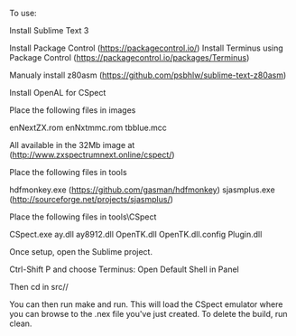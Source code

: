 To use:

Install Sublime Text 3

Install Package Control (https://packagecontrol.io/)
Install Terminus using Package Control (https://packagecontrol.io/packages/Terminus)

Manualy install z80asm (https://github.com/psbhlw/sublime-text-z80asm)

Install OpenAL for CSpect

Place the following files in images

enNextZX.rom
enNxtmmc.rom
tbblue.mcc

All available in the 32Mb image at (http://www.zxspectrumnext.online/cspect/)

Place the following files in tools

hdfmonkey.exe (https://github.com/gasman/hdfmonkey)
sjasmplus.exe (http://sourceforge.net/projects/sjasmplus/)

Place the following files in tools\CSpect

CSpect.exe
ay.dll
ay8912.dll
OpenTK.dll
OpenTK.dll.config
Plugin.dll

Once setup, open the Sublime project.

Ctrl-Shift P and choose Terminus: Open Default Shell in Panel

Then cd in src/<project>/

You can then run make and run.  This will load the CSpect emulator where you can browse to the .nex file you've just created.  To delete the build, run clean.